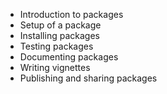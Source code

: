 - Introduction to packages
- Setup of a package
- Installing packages
- Testing packages
- Documenting packages
- Writing vignettes
- Publishing and sharing packages